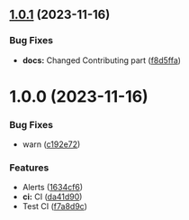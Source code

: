 ## [1.0.1](https://github.com/WFCD/warframe.rs/compare/v1.0.0...v1.0.1) (2023-11-16)


### Bug Fixes

* **docs:** Changed Contributing part ([f8d5ffa](https://github.com/WFCD/warframe.rs/commit/f8d5ffad93189600f3e31cadc1c9b65791e3af7b))

# 1.0.0 (2023-11-16)


### Bug Fixes

* warn ([c192e72](https://github.com/Mettwasser/warframe.rs/commit/c192e7292dc09298256641ef849f828cf90e079f))


### Features

* Alerts ([1634cf6](https://github.com/Mettwasser/warframe.rs/commit/1634cf67d34184e499ce20cca4f2a5f209526df1))
* **ci:** CI ([da41d90](https://github.com/Mettwasser/warframe.rs/commit/da41d909ad0851f301ae8940949ed2f6f41850ac))
* Test CI ([f7a8d9c](https://github.com/Mettwasser/warframe.rs/commit/f7a8d9c0d04bba2b95a1c5b5db75514f3c880b5c))
